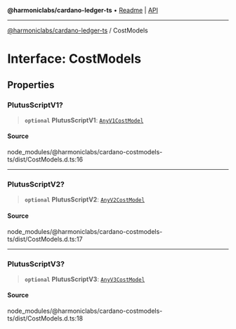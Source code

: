 **@harmoniclabs/cardano-ledger-ts** • [Readme](../README.md) \| [API](../globals.md)

***

[@harmoniclabs/cardano-ledger-ts](../README.md) / CostModels

# Interface: CostModels

## Properties

### PlutusScriptV1?

> **`optional`** **PlutusScriptV1**: [`AnyV1CostModel`](../type-aliases/AnyV1CostModel.md)

#### Source

node\_modules/@harmoniclabs/cardano-costmodels-ts/dist/CostModels.d.ts:16

***

### PlutusScriptV2?

> **`optional`** **PlutusScriptV2**: [`AnyV2CostModel`](../type-aliases/AnyV2CostModel.md)

#### Source

node\_modules/@harmoniclabs/cardano-costmodels-ts/dist/CostModels.d.ts:17

***

### PlutusScriptV3?

> **`optional`** **PlutusScriptV3**: [`AnyV3CostModel`](../type-aliases/AnyV3CostModel.md)

#### Source

node\_modules/@harmoniclabs/cardano-costmodels-ts/dist/CostModels.d.ts:18
